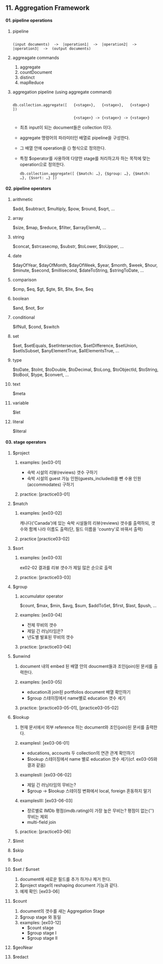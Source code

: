 ## 11. Aggregation Framework


#### 01. pipeline operations
01. pipeline

    ```    
    
    (input documents)  ->  |operation1|  ->  |operation2|  ->  |operation3|  ->  (output documents) 

    ```

02. aggreagate commands
    
    1)  aggregate
    2)  countDocument
    3)  distinct
    4)  mapReduce

03. aggregation pipeline (using aggregate command)
    
    ```

    db.collection.aggregate([   {<stage>},   {<stage>},   {<stage>}   ])

                                {<stage>} -> {<stage>} -> {<stage>}

    ```

    -   최초 input이 되는 document들은 collection 이다.
    -   aggregate 명령어의 파라미터인 배열로 pipeline을 구성한다.
    -   그 배열 안에 operation을 {<stage>} 형식으로 정의한다.
    -   특정 $operator를 사용하여 다양한 stage를 처리하고자 하는 목적에 맞는 operation으로 정의한다.

        ```
        db.collection.aggregate([ {$match: …}, {$group: …}, {$match: …}, {$sort: …} ])
        
        ```




#### 02. pipeline operators
01. arithmetic
            
    $add, $subtract, $multiply, $pow, $round, $sqrt, ...

02. array
            
    $size, $map, $reduce, $filter, $arrayElemAt, ...

03. string

    $concat, $strcasecmp, $substr, $toLower, $toUpper, ...
        
04. date

    $dayOfYear, $dayOfMonth, $dayOfWeek, $year, $month, $week, $hour, $minute, $second, $millisecond, $dateToString, $stringToDate, ... 

05. comparison

    $cmp, $eq, $gt, $gte, $lt, $lte, $ne, $eq

06. boolean

    $and, $not, $or

07. conditional

    $ifNull, $cond, $switch
            
08. set

    $set, $setEquals, $setIntersection, $setDifference, $setUnion, $setIsSubset, $anyElementTrue, $allElementsTrue, ...

09. type

    $toDate, $toInt, $toDouble, $toDecimal, $toLong, $toObjectId, $toString, $toBool, $type, $convert, ...

10. text

    $meta

11. variable

    $let
            
12. literal 

    $literal



#### 03. stage operators
01. $project

    1)  examples: [ex03-01]
        
        -   숙박 시설의 리뷰(reviews) 갯수 구하기
        -   숙박 시설의 guest 가능 인원(guests_included)을 뺀 수용 인원(accommodates) 구하기

    2)  practice: [practice03-01]

2.  $match

    1)  examples: [ex03-02]

        캐나다('Canada')에 있는 숙박 시설들의 리뷰(reviews) 갯수를 출력하되,
        갯수와 함께 나라 이름도 출력(단, 필드 이름을 'country'로 바꿔서 출력)

    2)  practice [practice03-02]


3. $sort
    
    1)  examples: [ex03-03]

        ex02-02 결과를 리뷰 갯수가 제일 많은 순으로 출력

    2)  practice: [practice03-03]

4. $group
    
    1)  accumulator operator

        $count, $max, $min, $avg, $sum, $addToSet, $first, $last, $push, ...

    2)  examples: [ex03-04]

        -   전체 무비의 갯수
        -   제일 긴 러닝타임은?
        -   년도별 발표된 무비의 갯수

    3)  practice: [practice03-04]


5. $unwind
    
    1) document 내의 embed 된 배열 안의 doucment들과 조인(join)된 문서를 출력한다.

    2) examples: [ex03-05]

        -   education과 join된 portfolios document 배열 확인하기
        -   $group 스테이징에서 name별로 education 갯수 세기

    3) practice: [practice03-05-01], [practice03-05-02]


6. $lookup

    1) 현재 문서에서 외부 reference 하는 document와 조인(join)된 문서를 출력한다.

    2) examplesI: [ex03-06-01]

        -   educations, accounts 두 collection의 연관 관계 확인하기
        -   $lookup 스테이징에서 name 별로 education 갯수 세기(cf. ex03-05와 결과 같음)

    3) examplesII: [ex03-06-02]

        -   제일 긴 러닝타임의 무비는?
        -   $group -> $lookup 스테이징 변화에서 local, foreign 혼동하지 말기

    4) examplesIII: [ex03-06-03]
        -   쟝르별로 IMDb 평점(imdb.rating)이 가장 높은 무비는? 평점이 없는('') 무비는 제외
        -   multi-field join

    5) practice: [practice03-06]


7. $limit
8. $skip
9. $out

10. $set / $unset
    1)  document에 새로운 필드를 추가 하거나 제거 한다.
    2)  $project stage의 reshaping document 기능과 같다.
    3)  예제 확인: [ex03-06]

11. $count
    1)  document의 갯수를 새는 Aggregation Stage
    2)  $group stage 와 동일
    3)  examples: [ex03-12]
        - $count stage
        - $group stage I
        - $group stage II

12. $geoNear
13. $redact





     